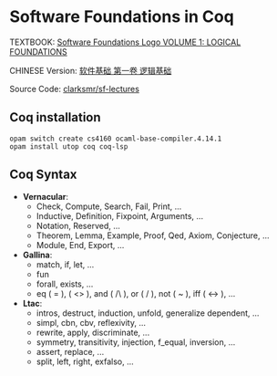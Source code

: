 # Software Foundations in Coq

TEXTBOOK: [Software Foundations Logo VOLUME 1: LOGICAL FOUNDATIONS](https://softwarefoundations.cis.upenn.edu/lf-current/toc.html)

CHINESE Version: [软件基础 第一卷 逻辑基础](https://coq-zh.github.io/SF-zh/lf-current/toc.html)

Source Code: [clarksmr/sf-lectures](https://github.com/clarksmr/sf-lectures)

## Coq installation

```
opam switch create cs4160 ocaml-base-compiler.4.14.1
opam install utop coq coq-lsp
```

## Coq Syntax

- **Vernacular**:
  - Check, Compute, Search, Fail, Print, ...
  - Inductive, Definition, Fixpoint, Arguments, ...
  - Notation, Reserved, ...
  - Theorem, Lemma, Example, Proof, Qed, Axiom, Conjecture, ...
  <!-- - False, True, I, ... -->
  - Module, End, Export, ...
- **Gallina**:
  - match, if, let, ...
  - fun
  - forall, exists, ...
  - eq ( = ), ( <> ), and ( /\ ), or ( \/ ), not ( ~ ), iff ( <-> ), ...
- **Ltac**:
  - intros, destruct, induction, unfold, generalize dependent, ...
  - simpl, cbn, cbv, reflexivity, ...
  - rewrite, apply, discriminate, ...
  - symmetry, transitivity, injection, f_equal, inversion, ...
  - assert, replace, ...
  - split, left, right, exfalso, ...

